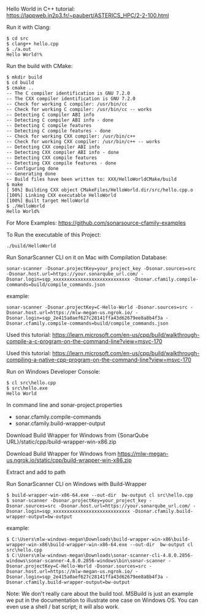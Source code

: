 Hello World in C++ tutorial: https://lappweb.in2p3.fr/~paubert/ASTERICS_HPC/2-2-100.html

Run it with Clang:
```
$ cd src
$ clang++ hello.cpp
$ ./a.out
Hello World!%
```

Run the build with CMake:
```
$ mkdir build
$ cd build
$ cmake ..
-- The C compiler identification is GNU 7.2.0
-- The CXX compiler identification is GNU 7.2.0
-- Check for working C compiler: /usr/bin/cc
-- Check for working C compiler: /usr/bin/cc -- works
-- Detecting C compiler ABI info
-- Detecting C compiler ABI info - done
-- Detecting C compile features
-- Detecting C compile features - done
-- Check for working CXX compiler: /usr/bin/c++
-- Check for working CXX compiler: /usr/bin/c++ -- works
-- Detecting CXX compiler ABI info
-- Detecting CXX compiler ABI info - done
-- Detecting CXX compile features
-- Detecting CXX compile features - done
-- Configuring done
-- Generating done
-- Build files have been written to: XXX/HelloWorldCMake/build
$ make
[ 50%] Building CXX object CMakeFiles/HelloWorld.dir/src/hello.cpp.o
[100%] Linking CXX executable HelloWorld
[100%] Built target HelloWorld
$ ./HelloWorld
Hello World%
```


For More Examples:
https://github.com/sonarsource-cfamily-examples


To Run the executable of this Project:
```
./build/HelloWorld
```

Run SonarScanner CLI on it on Mac with Compilation Database:
```
sonar-scanner -Dsonar.projectKey=your_project_key -Dsonar.sources=src -Dsonar.host.url=https://your.sonarqube_url.com/ -Dsonar.login=sqp_xxxxxxxxxxxxxxxxxxxxxxxxxxxx -Dsonar.cfamily.compile-commands=build/compile_commands.json
```
example:
```
sonar-scanner -Dsonar.projectKey=C-Hello-World -Dsonar.sources=src -Dsonar.host.url=https://mlw-megan-us.ngrok.io/ -Dsonar.login=sqp_2e415a0aef627c28141ffa43d62679ee8a8b4f3a -Dsonar.cfamily.compile-commands=build/compile_commands.json
```

Used this tutorial: https://learn.microsoft.com/en-us/cpp/build/walkthrough-compile-a-c-program-on-the-command-line?view=msvc-170

Used this tutorial: https://learn.microsoft.com/en-us/cpp/build/walkthrough-compiling-a-native-cpp-program-on-the-command-line?view=msvc-170

Run on Windows Developer Console:
```
$ cl src\hello.cpp
$ src\hello.exe
Hello World
```

In command line and sonar-project.properties
- sonar.cfamily.compile-commands
- sonar.cfamily.build-wrapper-output

Download Build Wrapper for Windows from {SonarQube URL}/static/cpp/build-wrapper-win-x86.zip

Download Build Wrapper for Windows from https://mlw-megan-us.ngrok.io/static/cpp/build-wrapper-win-x86.zip

Extract and add to path

Run SonarScanner CLI on Windows with Build-Wrapper
```
$ build-wrapper-win-x86-64.exe --out-dir  bw-output cl src\hello.cpp
$ sonar-scanner -Dsonar.projectKey=your_project_key -Dsonar.sources=src -Dsonar.host.url=https://your.sonarqube_url.com/ -Dsonar.login=sqp_xxxxxxxxxxxxxxxxxxxxxxxxxxxx -Dsonar.cfamily.build-wrapper-output=bw-output

```
example:
```
$ C:\Users\mlw-windows-megan\Downloads\build-wrapper-win-x86\build-wrapper-win-x86\build-wrapper-win-x86-64.exe --out-dir  bw-output cl src\hello.cpp
$ C:\Users\mlw-windows-megan\Downloads\sonar-scanner-cli-4.8.0.2856-windows\sonar-scanner-4.8.0.2856-windows\bin\sonar-scanner -Dsonar.projectKey=C-Hello-World -Dsonar.sources=src -Dsonar.host.url=https://mlw-megan-us.ngrok.io/ -Dsonar.login=sqp_2e415a0aef627c28141ffa43d62679ee8a8b4f3a -Dsonar.cfamily.build-wrapper-output=bw-output

```

Note: We don't really care about the build tool. MSBuild is just an example we put in the documentation to illustrate one case on Windows OS. You can even use a shell / bat script; it will also work.